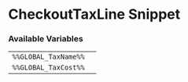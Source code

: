 # CheckoutTaxLine Snippet

### Available Variables
|||
|---|---|
| `%%GLOBAL_TaxName%%` |
| `%%GLOBAL_TaxCost%%` |
